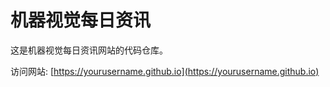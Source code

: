 
# 机器视觉每日资讯

这是机器视觉每日资讯网站的代码仓库。

访问网站: [https://yourusername.github.io](https://yourusername.github.io)
